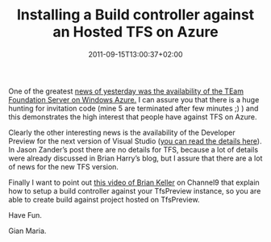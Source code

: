 ﻿---
title: "Installing a Build controller against an Hosted TFS on Azure"
description: ""
date: 2011-09-15T13:00:37+02:00
draft: false
tags: [Tfs,TFS Build]
categories: [Tfs]
---
One of the greatest [news of yesterday was the availability of the TEam Foundation Server on Windows Azure.](http://channel9.msdn.com/posts/Team-Foundation-Service-Preview-Team-Build) I can assure you that there is a huge hunting for invitation code (mine 5 are terminated after few minutes ;) ) and this demonstrates the high interest that people have against TFS on Azure.

Clearly the other interesting news is the availability of the Developer Preview for the next version of Visual Studio ([you can read the details here](http://blogs.msdn.com/b/jasonz/archive/2011/09/14/announcing-visual-studio-11-developer-preview.aspx)). In Jason Zander’s post there are no details for TFS, because a lot of details were already discussed in Brian Harry’s blog, but I assure that there are a lot of news for the new TFS version.

Finally I want to point out [this video of Brian Keller](http://channel9.msdn.com/posts/Team-Foundation-Service-Preview-Team-Build) on Channel9 that explain how to setup a build controller against your TfsPreview instance, so you are able to create build against project hosted on TfsPreview.

Have Fun.

Gian Maria.
